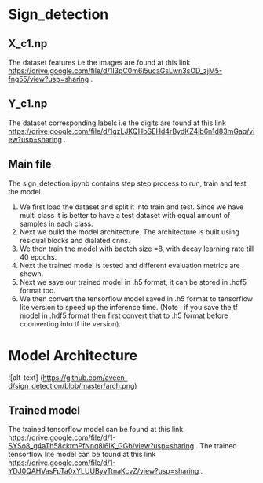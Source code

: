 # Sign_detection
## X_c1.np
The dataset features i.e the images are found at this link https://drive.google.com/file/d/1I3pC0m6i5ucaGsLwn3sOD_zjM5-fng55/view?usp=sharing . 
## Y_c1.np
The dataset corresponding labels i.e the digits are found at this link https://drive.google.com/file/d/1qzLJKQHbSEHd4rBydKZ4jb6n1d83mGaq/view?usp=sharing . 
## Main file
The sign_detection.ipynb contains step step process to run, train and test the model. 
1. We first load the dataset and split it into train and test. Since we have multi class it is better to have a test dataset with equal amount of samples in each class. 
2. Next we build the model architecture. The architecture is built using residual blocks and dialated cnns.
3. We then train the model with bactch size =8, with decay learning rate till 40 epochs. 
4. Next the trained model is tested and different evaluation metrics are shown.
5. Next we save our trained model in .h5 format, it can be stored in .hdf5 format too. 
6. We then convert the tensorflow model saved in .h5 format to tensorflow lite version to speed up the inference time. (Note : if you save the tf model in .hdf5 format then first convert that to .h5 format before coonverting into tf lite version).
# Model Architecture
![alt-text] (https://github.com/aveen-d/sign_detection/blob/master/arch.png)
## Trained model
The trained tensorflow model can be found at this link https://drive.google.com/file/d/1-SYSo8_g4aTh58cktmPfNnq8i6IK_GGb/view?usp=sharing . 
The trained tensorflow lite model can be found at this link https://drive.google.com/file/d/1-YDJ0QAHVasFpTa0xYLUUByvTtnaKcvZ/view?usp=sharing .

